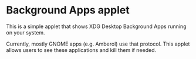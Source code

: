 # Background Apps applet

This is a simple applet that shows XDG Desktop Background Apps running on your system.

Currently, mostly GNOME apps (e.g. Amberol) use that protocol. This applet allows users
to see these applications and kill them if needed.
